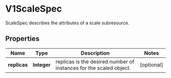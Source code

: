 

# V1ScaleSpec

ScaleSpec describes the attributes of a scale subresource.

## Properties

| Name | Type | Description | Notes |
|------------ | ------------- | ------------- | -------------|
|**replicas** | **Integer** | replicas is the desired number of instances for the scaled object. |  [optional] |



